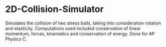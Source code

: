 # 2D-Collision-Simulator
Simulates the collision of two stress balls, taking into consideration rotation and elasticity. Computations used included conservation of linear momentum, forces, kinematics and conservation of energy. Done for AP Physics C.
